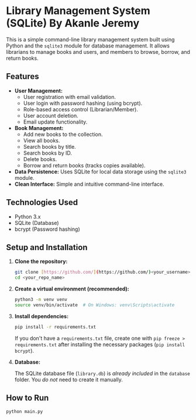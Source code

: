 # Library Management System (SQLite) By Akanle Jeremy

This is a simple command-line library management system built using Python and the `sqlite3` module for database management. It allows librarians to manage books and users, and members to browse, borrow, and return books.

## Features

*   **User Management:**
    *   User registration with email validation.
    *   User login with password hashing (using bcrypt).
    *   Role-based access control (Librarian/Member).
    *   User account deletion.
    *   Email update functionality.
*   **Book Management:**
    *   Add new books to the collection.
    *   View all books.
    *   Search books by title.
    *   Search books by ID.
    *   Delete books.
    *   Borrow and return books (tracks copies available).
*   **Data Persistence:** Uses SQLite for local data storage using the `sqlite3` module.
*   **Clean Interface:** Simple and intuitive command-line interface.

## Technologies Used

*   Python 3.x
*   SQLite (Database)
*   bcrypt (Password hashing)

## Setup and Installation

1.  **Clone the repository:**

    ```bash
    git clone [https://github.com/](https://github.com/)<your_username>/<your_repo_name>.git
    cd <your_repo_name>
    ```

2.  **Create a virtual environment (recommended):**

    ```bash
    python3 -m venv venv
    source venv/bin/activate  # On Windows: venv\Scripts\activate
    ```

3.  **Install dependencies:**

    ```bash
    pip install -r requirements.txt
    ```

    If you don't have a `requirements.txt` file, create one with `pip freeze > requirements.txt` after installing the necessary packages (`pip install bcrypt`).

4.  **Database:**

    The SQLite database file (`library.db`) is *already included* in the `database` folder. You *do not* need to create it manually.

## How to Run

```bash
python main.py
```

